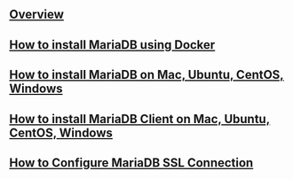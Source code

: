 ---
---

## [Overview](/reference/mariadb/how-to/overview)

## [How to install MariaDB using Docker](/reference/mariadb/how-to/how-to-install-mariadb-using-docker)

## [How to install MariaDB on Mac, Ubuntu, CentOS, Windows](/reference/mariadb/how-to/how-to-install-mariadb-on-mac-ubuntu-centos-windows)

## [How to install MariaDB Client on Mac, Ubuntu, CentOS, Windows](/reference/mariadb/how-to/how-to-install-mariadb-client-on-mac-ubuntu-centos-windows)

## [How to Configure MariaDB SSL Connection](/reference/mariadb/how-to/how-to-configure-mariadb-ssl-connection)
